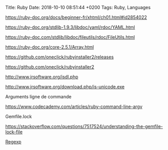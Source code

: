 Title:  Ruby
Date:   2018-10-10 08:51:44 +0200
Tags: Ruby, Languages


<https://ruby-doc.org/docs/beginner-fr/xhtml/ch01.html#id2854022>

<https://ruby-doc.org/stdlib-1.9.3/libdoc/yaml/rdoc/YAML.html>

<https://ruby-doc.com/stdlib/libdoc/fileutils/rdoc/FileUtils.html>

<https://ruby-doc.org/core-2.5.1/Array.html>

<https://github.com/oneclick/rubyinstaller2/releases>

<https://github.com/oneclick/rubyinstaller2>

<http://www.jrsoftware.org/isdl.php>

<http://www.jrsoftware.org/download.php/is-unicode.exe>

Arguments ligne de commande

<https://www.codecademy.com/articles/ruby-command-line-argv>

Gemfile.lock

https://stackoverflow.com/questions/7517524/understanding-the-gemfile-lock-file

[Regexp](http://www.tutorialspoint.com/ruby/ruby_regular_expressions.htm)
